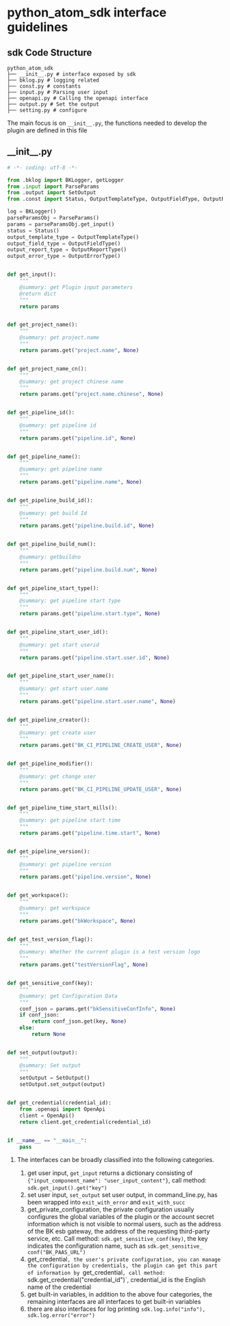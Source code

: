 # python_atom_sdk interface guidelines

## sdk Code Structure
```text
python_atom_sdk
├── __init__.py # interface exposed by sdk
├── bklog.py # logging related
├── const.py # constants
├── input.py # Parsing user input
├── openapi.py # Calling the openapi interface
├── output.py # Set the output
├── setting.py # configure
```
The main focus is on `__init__.py`, the functions needed to develop the plugin are defined in this file

## \_\_init\_\_.py
```python
# -*- coding: utf-8 -*-

from .bklog import BKLogger, getLogger
from .input import ParseParams
from .output import SetOutput
from .const import Status, OutputTemplateType, OutputFieldType, OutputReportType, OutputErrorType

log = BKLogger()
parseParamsObj = ParseParams()
params = parseParamsObj.get_input()
status = Status()
output_template_type = OutputTemplateType()
output_field_type = OutputFieldType()
output_report_type = OutputReportType()
output_error_type = OutputErrorType()


def get_input():
    """
    @summary: get Plugin input parameters
    @return dict
    """
    return params


def get_project_name():
    """
    @summary: get project.name
    """
    return params.get("project.name", None)


def get_project_name_cn():
    """
    @summary: get project chinese name
    """
    return params.get("project.name.chinese", None)


def get_pipeline_id():
    """
    @summary: get pipeline id
    """
    return params.get("pipeline.id", None)


def get_pipeline_name():
    """
    @summary: get pipeline name
    """
    return params.get("pipeline.name", None)


def get_pipeline_build_id():
    """
    @summary: get build Id
    """
    return params.get("pipeline.build.id", None)


def get_pipeline_build_num():
    """
    @summary: getbuildno
    """
    return params.get("pipeline.build.num", None)


def get_pipeline_start_type():
    """
    @summary: get pipeline start type
    """
    return params.get("pipeline.start.type", None)


def get_pipeline_start_user_id():
    """
    @summary: get start userid
    """
    return params.get("pipeline.start.user.id", None)


def get_pipeline_start_user_name():
    """
    @summary: get start user.name
    """
    return params.get("pipeline.start.user.name", None)


def get_pipeline_creator():
    """
    @summary: get create user
    """
    return params.get("BK_CI_PIPELINE_CREATE_USER", None)


def get_pipeline_modifier():
    """
    @summary: get change user 
    """
    return params.get("BK_CI_PIPELINE_UPDATE_USER", None)


def get_pipeline_time_start_mills():
    """
    @summary: get pipeline start time
    """
    return params.get("pipeline.time.start", None)


def get_pipeline_version():
    """
    @summary: get pipeline version
    """
    return params.get("pipeline.version", None)


def get_workspace():
    """
    @summary: get workspace
    """
    return params.get("bkWorkspace", None)


def get_test_version_flag():
    """
    @summary: Whether the current plugin is a test version logo
    """
    return params.get("testVersionFlag", None)


def get_sensitive_conf(key):
    """
    @summary: get Configuration Data
    """
    conf_json = params.get("bkSensitiveConfInfo", None)
    if conf_json:
        return conf_json.get(key, None)
    else:
        return None


def set_output(output):
    """
    @summary: Set output
    """
    setOutput = SetOutput()
    setOutput.set_output(output)


def get_credential(credential_id):
    from .openapi import OpenApi
    client = OpenApi()
    return client.get_credential(credential_id)


if __name__ == "__main__":
    pass
```

1. The interfaces can be broadly classified into the following categories.

   1. get user input, `get_input` returns a dictionary consisting of `{"input_component_name": "user_input_content"}`, call method: `sdk.get_input().get("key")`
   2. set user input, `set_output` set user output, in command_line.py, has been wrapped into `exit_with_error` and `exit_with_succ`
   3. get_private_configuration, the private configuration usually configures the global variables of the plugin or the account secret information which is not visible to normal users, such as the address of the BK esb gateway, the address of the requesting third-party service, etc. Call method: `sdk.get_sensitive_conf(key)`, the key indicates the configuration name, such as `sdk.get_sensitive_ conf("BK_PAAS_URL")`
   4. get_credential`, the user's private configuration, you can manage the configuration by credentials, the plugin can get this part of information by `get_credential`, call method: `sdk.get_credential("credential_id")`, credential_id is the English name of the credential
   5. get built-in variables, in addition to the above four categories, the remaining interfaces are all interfaces to get built-in variables
   6. there are also interfaces for log printing `sdk.log.info("info"), sdk.log.error("error")`

